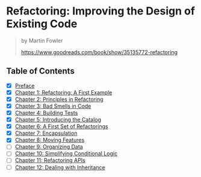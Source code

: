 # Refactoring: Improving the Design of Existing Code

> by Martin Fowler
>
> <https://www.goodreads.com/book/show/35135772-refactoring>

## Table of Contents

- [x] [Preface](00_preface)
- [x] [Chapter 1: Refactoring: A First Example](01_a_first_example)
- [x] [Chapter 2: Principles in Refactoring](02_principles_in_refactoring)
- [x] [Chapter 3: Bad Smells in Code](03_bad_smells_in_code)
- [x] [Chapter 4: Building Tests](04_building_tests)
- [x] [Chapter 5: Introducing the Catalog](05_introducing_the_catalog)
- [x] [Chapter 6: A First Set of Refactorings](06_a_first_set_of_refactorings)
- [x] [Chapter 7: Encapsulation](07_encapsulation)
- [x] [Chapter 8: Moving Features](08_moving_features)
- [ ] [Chapter 9: Organizing Data](09_organizing_data)
- [ ] [Chapter 10: Simplifying Conditional Logic](.)
- [ ] [Chapter 11: Refactoring APIs](.)
- [ ] [Chapter 12: Dealing with Inheritance](.)
